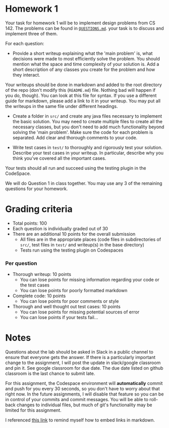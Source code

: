 # Homework 1

Your task for homework 1 will be to implement design problems from CS 142. The problems can be found in [`QUESTIONS.md`](QUESTIONS.md). your task is to discuss and implement three of them. 

For each question:

* Provide a short writeup explaining what the 'main problem' is, what decisions were made to most efficiently solve the problem. You should mention what the space and time complexity of your solution is. Add a short description of any classes you create for the problem and how they interact.

Your writeups should be done in markdown and added to the root directory of the repo (don't modify this (`README.md`) file. Nothing bad will happen if you do, though). You can look at this file for syntax. If you use a different guide for markdown, please add a link to it in your writeup. You may put all the writeups in the same file under different headings.

* Create a folder in `src/` and create any java files necessary to implement the basic solution. You may need to create multiple files to create all the necessary classes, but you don't need to add much functionality beyond solving the 'main problem'. Make sure the code for each problem is separated. Add clear and thorough comments to your code.

* Write test cases in `test/` to thoroughly and rigorously test your solution. Describe your test cases in your writeup. In particular, describe why you think you've covered all the important cases.

Your tests should all run and succeed using the testing plugin in the CodeSpace.

We will do Question 1 in class together. You may use any 3 of the remaining questions for your homework.

# Grading criteria

- Total points: 100
- Each question is individually graded out of 30
- There are an additional 10 points for the overall submission
  - All files are in the appropriate places (code files in subdirectories of `src/`, test files in `test/` and writeup(s) in the base directory)
  - Tests run using the testing plugin on Codespaces

### Per question

- Thorough writeup: 10 points
  - You can lose points for missing information regarding your code or the test cases
  - You can lose points for poorly formatted markdown
- Complete code: 10 points
  - You can lose points for poor comments or style
- Thorough and well thought out test cases: 10 points
  - You can lose points for missing potential sources of error
  - You can lose points if your tests fail...


# Notes

Questions about the lab should be asked in Slack in a public channel to ensure that everyone gets the answer. If there is a particularly important change to the assignment, I will post the update in slack/google classroom and pin it. See google classroom for due date. The due date listed on github classroom is the last chance to submit late.

For this assignment, the Codespace environment will **automatically** commit and push for you every 30 seconds, so you don't have to worry about that right now. In the future assignments, I will disable that feature so you can be in control of your commits and commit messages. You will be able to roll-back changes to individual files, but much of git's functionality may be limited for this assignment.

I referenced [this link](https://github.blog/2013-01-31-relative-links-in-markup-files/) to remind myself how to embed links in markdown.




